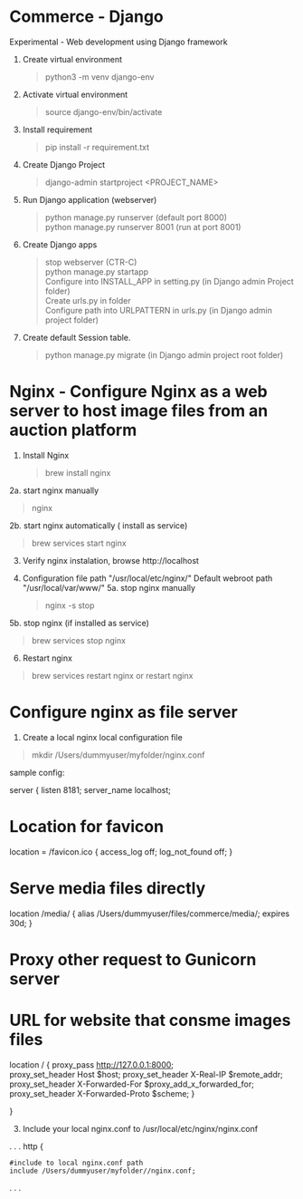 # Commerce - Django
Experimental - Web development using Django framework


1. Create virtual environment
   >python3 -m venv django-env

2. Activate virtual environment
   >source django-env/bin/activate

3. Install requirement
   >pip install -r requirement.txt

4. Create Django Project
   >django-admin startproject <PROJECT_NAME>

5. Run Django application (webserver)
   > python manage.py runserver (default port 8000)  
   > python manage.py runserver 8001  (run at port 8001)  

6. Create Django apps
   > stop webserver (CTR-C)  
   > python manage.py startapp <appname>  
   > Configure <appname> into INSTALL_APP in setting.py (in Django admin Project folder)  
   > Create urls.py in <appname> folder  
   > Configure <appname> path into URLPATTERN in urls.py (in Django admin project folder)  

7. Create default Session table.
   > python manage.py migrate (in Django admin project root folder)



# Nginx -  Configure Nginx as a web server to host image files from an auction platform

1. Install Nginx
   > brew install nginx

2a. start nginx manually
   > nginx

2b. start nginx automatically ( install as service)
   > brew services start nginx

3. Verify nginx instalation, browse http://localhost

4. Configuration file path "/usr/local/etc/nginx/"
   Default webroot path "/usr/local/var/www/"
5a. stop nginx manually
   > nginx -s stop

5b. stop nginx (if installed as service)
   > brew services stop nginx

6.  Restart nginx
   > brew services restart nginx  or restart nginx





# Configure nginx as file server

1. Create a local nginx local configuration file
  > mkdir /Users/dummyuser/myfolder/nginx.conf


  sample config:

server {
  listen 8181;
  server_name localhost;

  # Location for favicon
  location = /favicon.ico { 
     access_log off; 
     log_not_found off; 
  }

 
  # Serve media files directly
  location /media/ {
     alias /Users/dummyuser/files/commerce/media/;
     expires 30d;
  }

  # Proxy other request to Gunicorn server
  # URL for website that consme images files 
  location / {
     proxy_pass http://127.0.0.1:8000;   
     proxy_set_header Host $host;
     proxy_set_header X-Real-IP $remote_addr;
     proxy_set_header X-Forwarded-For $proxy_add_x_forwarded_for;
     proxy_set_header X-Forwarded-Proto $scheme;
  }


}



3. Include your local nginx.conf to /usr/local/etc/nginx/nginx.conf

.
.
.
http {
    
    #include to local nginx.conf path
    include /Users/dummyuser/myfolder//nginx.conf;
.
.
.





